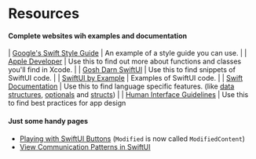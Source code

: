 # Resources

#### Complete websites wih examples and documentation

| [Google's Swift Style Guide](https://google.github.io/swift/) | An example of a style guide you can use. |
| [Apple Developer](https://developer.apple.com/) | Use this to find out more about functions and classes you'll find in Xcode. |
| [Gosh Darn SwiftUI](https://goshdarnswiftui.com/#text) | Use this to find snippets of SwiftUI code. |
| [SwiftUI by Example](https://www.hackingwithswift.com/quick-start/swiftui) | Examples of SwiftUI code. |
| [Swift Documentation](https://docs.swift.org/swift-book/) | Use this to find language specific features. (like [data structures](https://docs.swift.org/swift-book/LanguageGuide/CollectionTypes.html), [optionals](https://docs.swift.org/swift-book/LanguageGuide/TheBasics.html#ID330) and [structs](https://docs.swift.org/swift-book/LanguageGuide/ClassesAndStructures.html)) |
| [Human Interface Guidelines](https://developer.apple.com/design/human-interface-guidelines/ios/overview/themes/) | Use this to find best practices for app design 


#### Just some handy pages

- [Playing with SwiftUI Buttons](https://alejandromp.com/blog/playing-with-swiftui-buttons/) (`Modified` is now called `ModifiedContent`)
- [View Communication Patterns in SwiftUI](https://www.vadimbulavin.com/passing-data-between-swiftui-views/)
